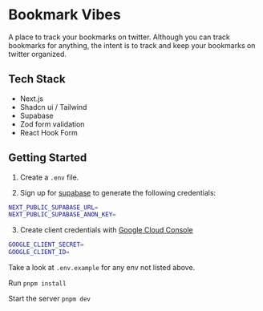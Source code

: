 # Bookmark Vibes

A place to track your bookmarks on twitter. Although you can track bookmarks for anything, the intent is to track and keep your bookmarks on twitter organized.

## Tech Stack

- Next.js
- Shadcn ui / Tailwind
- Supabase
- Zod form validation
- React Hook Form

## Getting Started

1. Create a `.env` file.

2. Sign up for [supabase](https://www.supabase.com) to generate the following credentials:

```bash
NEXT_PUBLIC_SUPABASE_URL=
NEXT_PUBLIC_SUPABASE_ANON_KEY=
```

3. Create client credentials with [Google Cloud Console](https://console.cloud.google.com/)

```bash
GOOGLE_CLIENT_SECRET=
GOOGLE_CLIENT_ID=
```

Take a look at `.env.example` for any env not listed above.

Run
`pnpm install`

Start the server
`pnpm dev`
